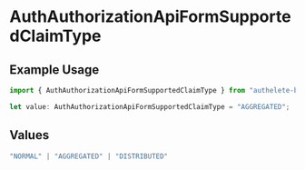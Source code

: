 # AuthAuthorizationApiFormSupportedClaimType

## Example Usage

```typescript
import { AuthAuthorizationApiFormSupportedClaimType } from "authelete-bundled/models/operations";

let value: AuthAuthorizationApiFormSupportedClaimType = "AGGREGATED";
```

## Values

```typescript
"NORMAL" | "AGGREGATED" | "DISTRIBUTED"
```